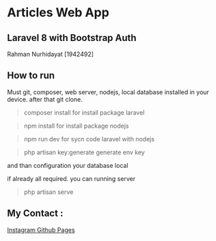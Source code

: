 # Articles Web App

## Laravel 8 with Bootstrap Auth

Rahman Nurhidayat [1942492]

## How to run

Must git, composer, web server, nodejs, local database installed in your device.
after that git clone.

> composer install
> for install package laravel

> npm install
> for install package nodejs

> npm run dev
> for sycn code laravel with nodejs

> php artisan key:generate
> generate env key

and than configuration your database local

if already all required. you can running server

> php artisan serve

## My Contact :

[Instagram ](https://www.instagram.com/rahman_nhidayat)
[Github Pages](https://www.github.com/rahmannurhidayat022)
